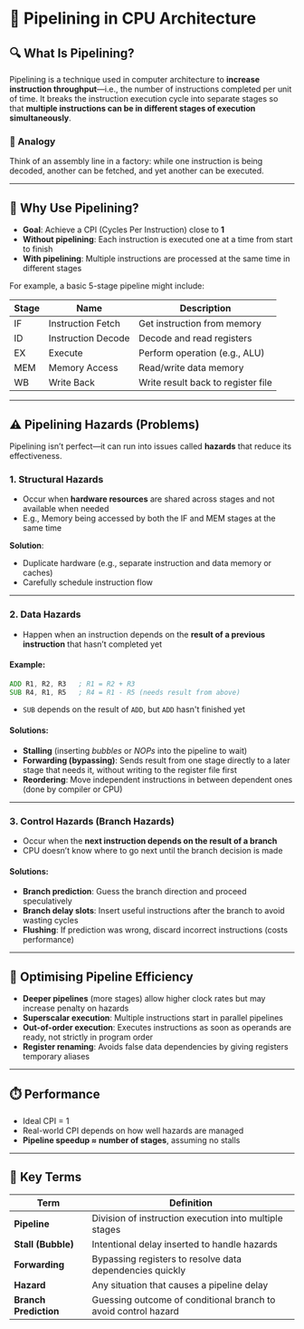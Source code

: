 # 🧠 **Pipelining in CPU Architecture**

## 🔍 What Is Pipelining?

Pipelining is a technique used in computer architecture to **increase instruction throughput**—i.e., the number of instructions completed per unit of time. It breaks the instruction execution cycle into separate stages so that **multiple instructions can be in different stages of execution simultaneously**.

### 🏁 Analogy

Think of an assembly line in a factory: while one instruction is being decoded, another can be fetched, and yet another can be executed.

---

## 🧮 Why Use Pipelining?

* **Goal**: Achieve a CPI (Cycles Per Instruction) close to **1**
* **Without pipelining**: Each instruction is executed one at a time from start to finish
* **With pipelining**: Multiple instructions are processed at the same time in different stages

For example, a basic 5-stage pipeline might include:

| Stage | Name               | Description                        |
| ----- | ------------------ | ---------------------------------- |
| IF    | Instruction Fetch  | Get instruction from memory        |
| ID    | Instruction Decode | Decode and read registers          |
| EX    | Execute            | Perform operation (e.g., ALU)      |
| MEM   | Memory Access      | Read/write data memory             |
| WB    | Write Back         | Write result back to register file |

---

## ⚠️ Pipelining Hazards (Problems)

Pipelining isn’t perfect—it can run into issues called **hazards** that reduce its effectiveness.

### 1. **Structural Hazards**

* Occur when **hardware resources** are shared across stages and not available when needed
* E.g., Memory being accessed by both the IF and MEM stages at the same time

**Solution**:

* Duplicate hardware (e.g., separate instruction and data memory or caches)
* Carefully schedule instruction flow

---

### 2. **Data Hazards**

* Happen when an instruction depends on the **result of a previous instruction** that hasn’t completed yet

#### Example:

```asm
ADD R1, R2, R3   ; R1 = R2 + R3
SUB R4, R1, R5   ; R4 = R1 - R5 (needs result from above)
```

* `SUB` depends on the result of `ADD`, but `ADD` hasn't finished yet

#### Solutions:

* **Stalling** (inserting *bubbles* or *NOPs* into the pipeline to wait)
* **Forwarding (bypassing)**: Sends result from one stage directly to a later stage that needs it, without writing to the register file first
* **Reordering**: Move independent instructions in between dependent ones (done by compiler or CPU)

---

### 3. **Control Hazards (Branch Hazards)**

* Occur when the **next instruction depends on the result of a branch**
* CPU doesn’t know where to go next until the branch decision is made

#### Solutions:

* **Branch prediction**: Guess the branch direction and proceed speculatively
* **Branch delay slots**: Insert useful instructions after the branch to avoid wasting cycles
* **Flushing**: If prediction was wrong, discard incorrect instructions (costs performance)

---

## 🧠 Optimising Pipeline Efficiency

* **Deeper pipelines** (more stages) allow higher clock rates but may increase penalty on hazards
* **Superscalar execution**: Multiple instructions start in parallel pipelines
* **Out-of-order execution**: Executes instructions as soon as operands are ready, not strictly in program order
* **Register renaming**: Avoids false data dependencies by giving registers temporary aliases

---

## ⏱️ Performance

* Ideal CPI = 1
* Real-world CPI depends on how well hazards are managed
* **Pipeline speedup ≈ number of stages**, assuming no stalls

---

## 🧰 Key Terms

| Term                  | Definition                                                     |
| --------------------- | -------------------------------------------------------------- |
| **Pipeline**          | Division of instruction execution into multiple stages         |
| **Stall (Bubble)**    | Intentional delay inserted to handle hazards                   |
| **Forwarding**        | Bypassing registers to resolve data dependencies quickly       |
| **Hazard**            | Any situation that causes a pipeline delay                     |
| **Branch Prediction** | Guessing outcome of conditional branch to avoid control hazard |
